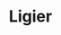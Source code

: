 ---
title: "Ligier"
url: /ciudad-autonoma-de-buenos-aires/ligier-teniente-general-juan-domingo-peron/
shop: Spirituosen
---